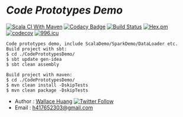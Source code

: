 # ___Code Prototypes Demo___
[![Scala CI With Maven](https://github.com/BiyuHuang/CodePrototypesDemo/actions/workflows/scala.yml/badge.svg?branch=master)](https://github.com/BiyuHuang/CodePrototypesDemo/actions/workflows/scala.yml)
[![Codacy Badge](https://api.codacy.com/project/badge/Grade/b23dab2ea7274e05a92d589cc3767f2a)](https://www.codacy.com/gh/BiyuHuang/CodePrototypesDemo?utm_source=github.com&utm_medium=referral&utm_content=BiyuHuang/CodePrototypesDemo&utm_campaign=badger)
[![Build Status](https://travis-ci.org/BiyuHuang/CodePrototypesDemo.svg?branch=master)](https://travis-ci.org/BiyuHuang/)
[![Hex.pm](https://img.shields.io/hexpm/l/plug.svg)](https://github.com/BiyuHuang/CodePrototypesDemo/blob/master/LICENSE)
[![codecov](https://codecov.io/gh/BiyuHuang/CodePrototypesDemo/branch/master/graph/badge.svg)](https://codecov.io/gh/BiyuHuang/CodePrototypesDemo)
[![996.icu](https://img.shields.io/badge/link-996.icu-red.svg)](https://996.icu)
    
    Code prototypes demo, include ScalaDemo/SparkDemo/DataLoader etc.
    Build project with sbt:
    $ cd ./CodePrototypesDemo/
    $ sbt update gen-idea
    $ sbt clean assembly
    
    Build project with maven:
    $ cd ./CodePrototypesDemo/
    $ mvn clean install -DskipTests
    $ mvn clean package -DskipTests
* Author : [Wallace Huang](https://github.com/BiyuHuang) [![Twitter Follow](https://img.shields.io/twitter/follow/espadrine.svg?style=social&label=Follow)](https://twitter.com/h417652303)
* Email  : h417652303@gmail.com
